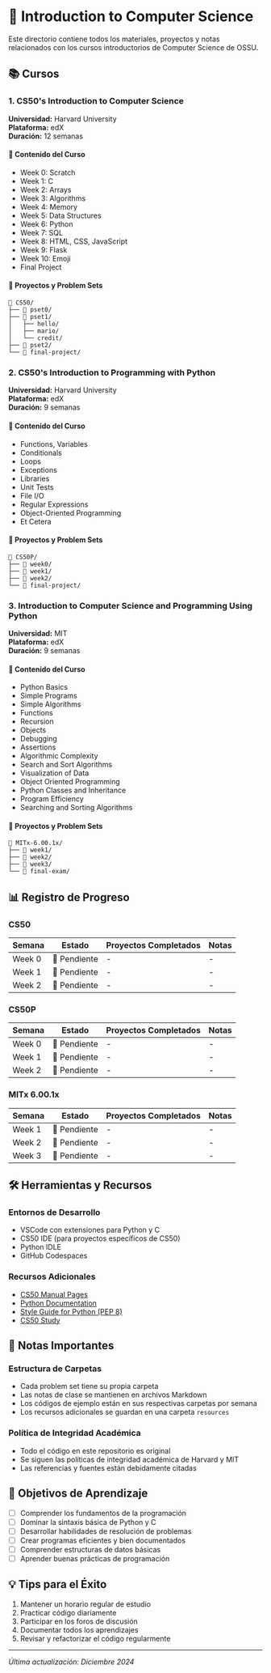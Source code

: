 # 🎯 Introduction to Computer Science

Este directorio contiene todos los materiales, proyectos y notas relacionados con los cursos introductorios de Computer Science de OSSU.

## 📚 Cursos

### 1. CS50's Introduction to Computer Science
**Universidad:** Harvard University  
**Plataforma:** edX  
**Duración:** 12 semanas  

#### 📝 Contenido del Curso
- Week 0: Scratch
- Week 1: C
- Week 2: Arrays
- Week 3: Algorithms
- Week 4: Memory
- Week 5: Data Structures
- Week 6: Python
- Week 7: SQL
- Week 8: HTML, CSS, JavaScript
- Week 9: Flask
- Week 10: Emoji
- Final Project

#### 🎯 Proyectos y Problem Sets
```
📁 CS50/
├── 📁 pset0/
├── 📁 pset1/
│   ├── hello/
│   ├── mario/
│   └── credit/
├── 📁 pset2/
└── 📁 final-project/
```

### 2. CS50's Introduction to Programming with Python
**Universidad:** Harvard University  
**Plataforma:** edX  
**Duración:** 9 semanas  

#### 📝 Contenido del Curso
- Functions, Variables
- Conditionals
- Loops
- Exceptions
- Libraries
- Unit Tests
- File I/O
- Regular Expressions
- Object-Oriented Programming
- Et Cetera

#### 🎯 Proyectos y Problem Sets
```
📁 CS50P/
├── 📁 week0/
├── 📁 week1/
├── 📁 week2/
└── 📁 final-project/
```

### 3. Introduction to Computer Science and Programming Using Python
**Universidad:** MIT  
**Plataforma:** edX  
**Duración:** 9 semanas  

#### 📝 Contenido del Curso
- Python Basics
- Simple Programs
- Simple Algorithms
- Functions
- Recursion
- Objects
- Debugging
- Assertions
- Algorithmic Complexity
- Search and Sort Algorithms
- Visualization of Data
- Object Oriented Programming
- Python Classes and Inheritance
- Program Efficiency
- Searching and Sorting Algorithms

#### 🎯 Proyectos y Problem Sets
```
📁 MITx-6.00.1x/
├── 📁 week1/
├── 📁 week2/
├── 📁 week3/
└── 📁 final-exam/
```

## 📊 Registro de Progreso

### CS50
| Semana | Estado | Proyectos Completados | Notas |
|--------|---------|---------------------|--------|
| Week 0 | 📅 Pendiente | - | - |
| Week 1 | 📅 Pendiente | - | - |
| Week 2 | 📅 Pendiente | - | - |

### CS50P
| Semana | Estado | Proyectos Completados | Notas |
|--------|---------|---------------------|--------|
| Week 0 | 📅 Pendiente | - | - |
| Week 1 | 📅 Pendiente | - | - |
| Week 2 | 📅 Pendiente | - | - |

### MITx 6.00.1x
| Semana | Estado | Proyectos Completados | Notas |
|--------|---------|---------------------|--------|
| Week 1 | 📅 Pendiente | - | - |
| Week 2 | 📅 Pendiente | - | - |
| Week 3 | 📅 Pendiente | - | - |

## 🛠️ Herramientas y Recursos

### Entornos de Desarrollo
- VSCode con extensiones para Python y C
- CS50 IDE (para proyectos específicos de CS50)
- Python IDLE
- GitHub Codespaces

### Recursos Adicionales
- [CS50 Manual Pages](https://manual.cs50.io/)
- [Python Documentation](https://docs.python.org/3/)
- [Style Guide for Python (PEP 8)](https://www.python.org/dev/peps/pep-0008/)
- [CS50 Study](https://study.cs50.net/)

## 📝 Notas Importantes

### Estructura de Carpetas
- Cada problem set tiene su propia carpeta
- Las notas de clase se mantienen en archivos Markdown
- Los códigos de ejemplo están en sus respectivas carpetas por semana
- Los recursos adicionales se guardan en una carpeta `resources`

### Política de Integridad Académica
- Todo el código en este repositorio es original
- Se siguen las políticas de integridad académica de Harvard y MIT
- Las referencias y fuentes están debidamente citadas

## 🎯 Objetivos de Aprendizaje

- [ ] Comprender los fundamentos de la programación
- [ ] Dominar la sintaxis básica de Python y C
- [ ] Desarrollar habilidades de resolución de problemas
- [ ] Crear programas eficientes y bien documentados
- [ ] Comprender estructuras de datos básicas
- [ ] Aprender buenas prácticas de programación

## 💡 Tips para el Éxito

1. Mantener un horario regular de estudio
2. Practicar código diariamente
3. Participar en los foros de discusión
4. Documentar todos los aprendizajes
5. Revisar y refactorizar el código regularmente

---

*Última actualización: Diciembre 2024*

